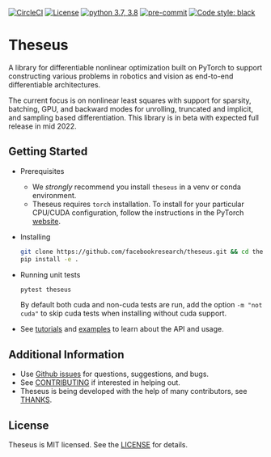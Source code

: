 [![CircleCI](https://circleci.com/gh/facebookresearch/theseus/tree/main.svg?style=svg)](https://circleci.com/gh/facebookresearch/theseus/tree/main)
[![License](https://img.shields.io/badge/license-MIT-blue.svg)](https://github.com/facebookresearch/habitat-sim/blob/main/LICENSE)
[![python 3.7, 3.8](https://img.shields.io/badge/python-3.7%20%7C%203.8-blue.svg)](https://www.python.org/downloads/release/)
[![pre-commit](https://img.shields.io/badge/pre--commit-enabled-green?logo=pre-commit&logoColor=white)](https://github.com/pre-commit/pre-commit)
[![Code style: black](https://img.shields.io/badge/code%20style-black-000000.svg)](https://github.com/psf/black)


# Theseus

A library for differentiable nonlinear optimization built on PyTorch to support constructing various problems in robotics and vision as end-to-end differentiable architectures.

The current focus is on nonlinear least squares with support for sparsity, batching, GPU, and backward modes for unrolling, truncated and implicit, and sampling based differentiation. This library is in beta with expected full release in mid 2022.


## Getting Started
- Prerequisites
    - We *strongly* recommend you install `theseus` in a venv or conda environment.
    - Theseus requires `torch` installation. To install for your particular CPU/CUDA configuration, follow the instructions in the PyTorch [website](https://pytorch.org/get-started/locally/).
    
- Installing
    ```bash
    git clone https://github.com/facebookresearch/theseus.git && cd theseus
    pip install -e .
    ```
- Running unit tests
    ```bash
    pytest theseus
    ```
  By default both cuda and non-cuda tests are run, add the option `-m "not cuda"` to skip cuda tests when installing without cuda support.
- See [tutorials](tutorials/) and [examples](examples/) to learn about the API and usage.


## Additional Information

- Use [Github issues](https://github.com/facebookresearch/theseus/issues/new/choose) for questions, suggestions, and bugs.
- See [CONTRIBUTING](CONTRIBUTING.md) if interested in helping out.
- Theseus is being developed with the help of many contributors, see [THANKS](THANKS.md).


## License

Theseus is MIT licensed. See the [LICENSE](LICENSE) for details.
